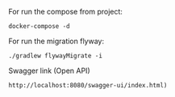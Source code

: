For run the compose from project:
```ssh
docker-compose -d
```

For run the migration flyway:
```ssh
./gradlew flywayMigrate -i
```

Swagger link (Open API)
```
http://localhost:8080/swagger-ui/index.html)
```